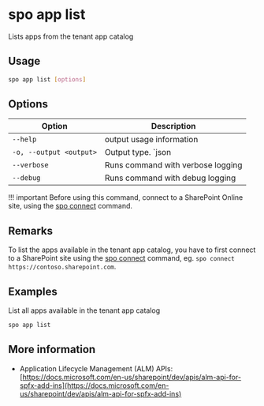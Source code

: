 # spo app list

Lists apps from the tenant app catalog

## Usage

```sh
spo app list [options]
```

## Options

Option|Description
------|-----------
`--help`|output usage information
`-o, --output <output>`|Output type. `json|text`. Default `text`
`--verbose`|Runs command with verbose logging
`--debug`|Runs command with debug logging

!!! important
    Before using this command, connect to a SharePoint Online site, using the [spo connect](../connect.md) command.

## Remarks

To list the apps available in the tenant app catalog, you have to first connect to a SharePoint site using the
[spo connect](../connect.md) command, eg. `spo connect https://contoso.sharepoint.com`.

## Examples

List all apps available in the tenant app catalog

```sh
spo app list
```

## More information

- Application Lifecycle Management (ALM) APIs: [https://docs.microsoft.com/en-us/sharepoint/dev/apis/alm-api-for-spfx-add-ins](https://docs.microsoft.com/en-us/sharepoint/dev/apis/alm-api-for-spfx-add-ins)